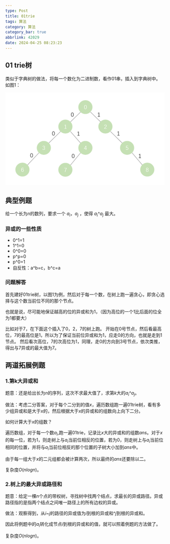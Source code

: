 ```yaml
---
type: Post
title: 01trie
tags: 算法
category: 算法
category_bar: true
abbrlink: 42029
date: 2024-04-25 08:23:23
---
```


## 01 trie树

类似于字典树的做法，将每一个数化为二进制数，看作01串，插入到字典树中。如图1：

![图1](/img/blog/01tire/1.png)

## 典型例题

给一个长为$n$的数列，要求一个 $a_i$，$a_j$ ，使得 $a_i$^$a_j$ 最大。

### 异或的一些性质

- 0^1=1
- 1^1=0
- 0^0=0
- p^p=0
- p^0=1
- 自反性：a^b=c，b^c=a

### 问题解答

首先建好01trie树，以图1为例，然后对于每一个数，在树上跑一遍贪心，即贪心选择与这个数当前位不同的那个节点。

也就是说，尽可能地保证越高的位的异或和为1，（因为高位的一个1比后面的位全为1都要大）

比如对于7，在下面这个插入了0，2，7的树上跑。
开始在0号节点，然后看最高位，7的最高位是1，所以为了保证当前位异或和为1，应走0的方向，也就是走到1节点。
然后看次高位，7的次高位为1，同理，走0的方向到3号节点，依次类推，得出与7异或的最大值为7。

## 两道拓展例题

### 1.第k大异或和

题意：还是给出长为$n$的序列，这次不求最大值了，求第$k$大的$a_i$^$a_j$。

做法：考虑二分答案，对于每个二分到的值$x$，遍历数组跑一遍01trie树，看有多少组异或和是大于$x$的，然后根据大于$x$的异或和的组数向上向下二分。

如何计算大于$x$的组数？

遍历数组，对于每一个数$a_i$,跑一遍01trie，记录比$x$大的异或和的组数$ans$。对于$x$的每一位，若为1，则走树上与$a_i$当前位相反的位置，若为0，则走树上与$a_i$当前位相同的位置，并将与$a_i$当前位相反的那个位置的子树大小加到$ans$中。

由于每一组大于$x$的二元组都会被计算两次，所以最终的$ans$还要除以二。

复杂度$O(nlogn)$。

### 2.树上的最大异或路径和

题意：给定一棵$n$个点的带权树，寻找树中找两个结点，求最长的异或路径。异或路径指的是指两个结点之间唯一路径上的所有边权的异或。

做法：观察得到，从$i$~$j$的路径的异或值为$i$到根的异或和^$j$到根的异或和。

因此将例题中的$a_i$转化成节点$i$到根的异或和的值，就可以照着例题的方法做了。

复杂度$O(nlogn)$。
